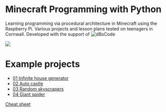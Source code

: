# Minecraft Programming with Python

Learning programming via procedural architecture in Minecraft using the
Raspberry Pi. Various projects and lesson plans tested on teenagers in
Cornwall. Developed with the support of ![dBsCode](http://dbscode.co.uk/)

![](https://github.com/nebogeo/creative-kids-coding-cornwall/raw/master/minecraft/doc/images/title.png)

# Example projects

* [01 Infinite house generator](https://github.com/nebogeo/creative-kids-coding-cornwall/blob/master/minecraft/doc/projects/01-house.md)
* [02 Auto castle](https://github.com/nebogeo/creative-kids-coding-cornwall/blob/master/minecraft/doc/projects/02-auto-castle.md)
* [03 Random skyscrapers](https://github.com/nebogeo/creative-kids-coding-cornwall/blob/master/minecraft/doc/projects/03-skyscraper-tunnels.md)
* [04 Giant spider](https://github.com/nebogeo/creative-kids-coding-cornwall/blob/master/minecraft/doc/projects/04-spider.md)

[Cheat sheet](https://github.com/nebogeo/creative-kids-coding-cornwall/blob/master/minecraft/doc/docs.md)
